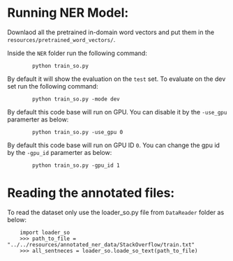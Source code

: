# Running NER Model:

Downlaod all the pretrained in-domain word vectors and put them in the `resources/pretrained_word_vectors/`.

Inside the `NER` folder run the following command:

```
		python train_so.py 
```


By default it will show the evaluation on the `test` set. To evaluate on the dev set run the following command:

```
		python train_so.py -mode dev
```

By default this code base will run on GPU. You can disable it by the `-use_gpu` paramerter as below:

```
		python train_so.py -use_gpu 0
```

By default this code base will run on GPU ID `0`. You can change the gpu id by the `-gpu_id` paramerter as below:

```
		python train_so.py -gpu_id 1
```


# Reading the annotated files:

To read the dataset only use the loader_so.py file from `DataReader` folder as below:


```
	import loader_so
	>>> path_to_file = "../../resources/annotated_ner_data/StackOverflow/train.txt"
	>>> all_sentneces = loader_so.loade_so_text(path_to_file)
 
```